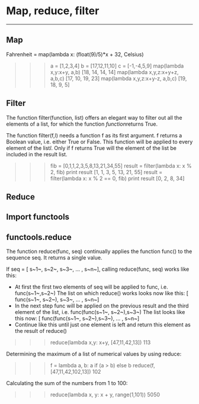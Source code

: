 # Map, reduce, filter

---

## Map

Fahrenheit = map(lambda x: (float(9)/5)*x + 32, Celsius)

>>> a = [1,2,3,4]
>>> b = [17,12,11,10]
>>> c = [-1,-4,5,9]
>>> map(lambda x,y:x+y, a,b)
[18, 14, 14, 14]
>>> map(lambda x,y,z:x+y+z, a,b,c)
[17, 10, 19, 23]
>>> map(lambda x,y,z:x+y-z, a,b,c)
[19, 18, 9, 5]

## Filter

The function filter(function, list) offers an elegant way to filter out all the elements of a list, for which the function *function*returns True.

The function filter(f,l) needs a function f as its first argument. f returns a Boolean value, i.e. either True or False. This function will be applied to every element of the list*l*. Only if f returns True will the element of the list be included in the result list.

>>> fib = [0,1,1,2,3,5,8,13,21,34,55]
>>> result = filter(lambda x: x % 2, fib)
>>> print result
[1, 1, 3, 5, 13, 21, 55]
>>> result = filter(lambda x: x % 2 == 0, fib)
>>> print result
[0, 2, 8, 34]

## Reduce

## Import functools

## functools.reduce

The function reduce(func, seq) continually applies the function func() to the sequence seq. It returns a single value.

If seq = [ s~1~, s~2~, s~3~, ... , s~n~], calling reduce(func, seq) works like this:

- At first the first two elements of seq will be applied to func, i.e. func(s~1~,s~2~) The list on which reduce() works looks now like this: [ func(s~1~, s~2~), s~3~, ... , s~n~]
- In the next step func will be applied on the previous result and the third element of the list, i.e. func(func(s~1~, s~2~),s~3~)
    The list looks like this now: [ func(func(s~1~, s~2~),s~3~), ... , s~n~]
- Continue like this until just one element is left and return this element as the result of reduce()

>>> reduce(lambda x,y: x+y, [47,11,42,13])
113

Determining the maximum of a list of numerical values by using reduce:

>>> f = lambda a, b: a if (a > b) else b
>>> reduce(f, [47,11,42,102,13])
102
>>>

Calculating the sum of the numbers from 1 to 100:

>>> reduce(lambda x, y: x + y, range(1,101))
5050
